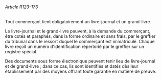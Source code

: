 ###### Article R123-173

Tout commerçant tient obligatoirement un livre-journal et un grand-livre.

Le livre-journal et le grand-livre peuvent, à la demande du commerçant, être cotés et paraphés, dans la forme ordinaire et sans frais, par le greffier du tribunal dans le ressort duquel le commerçant est immatriculé. Chaque livre reçoit un numéro d'identification répertorié par le greffier sur un registre spécial.

Des documents sous forme électronique peuvent tenir lieu de livre-journal et de grand-livre ; dans ce cas, ils sont identifiés et datés dès leur établissement par des moyens offrant toute garantie en matière de preuve.

